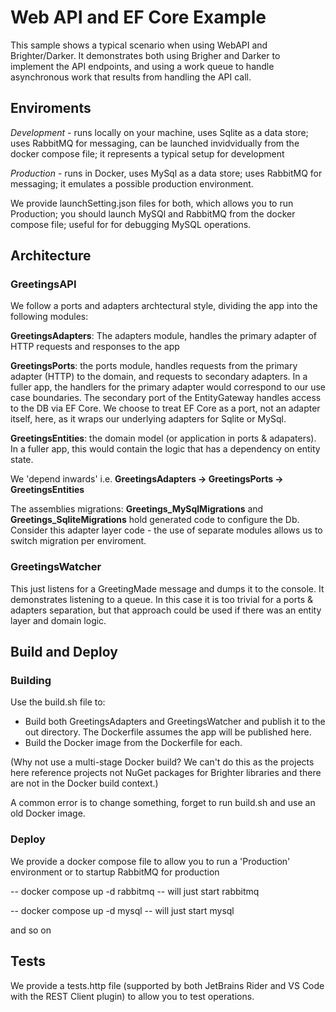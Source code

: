 # Web API and EF Core Example
This sample shows a typical scenario when using WebAPI and Brighter/Darker. It demonstrates both using Brigher and Darker to implement the API endpoints, and using a work queue to handle asynchronous work that results from handling the API call.

## Enviroments

*Development* - runs locally on your machine, uses Sqlite as a data store; uses RabbitMQ for messaging, can be launched invidvidually from the docker compose file; it represents a typical setup for development

*Production* - runs in Docker, uses MySql as a data store; uses RabbitMQ for messaging; it emulates a possible production environment.

We provide launchSetting.json files for both, which allows you to run Production; you should launch MySQl and RabbitMQ from the docker compose file; useful for for debugging MySQL operations.


## Architecture

### GreetingsAPI

We follow a ports and adapters archtectural style, dividing the app into the following modules:

**GreetingsAdapters**: The adapters module, handles the primary adapter of HTTP requests and responses to the app

**GreetingsPorts**: the ports module, handles requests from the primary adapter (HTTP) to the domain, and requests to secondary adapters. In a fuller app, the handlers for the primary adapter would correspond to our use case boundaries. The secondary port of the EntityGateway handles access to the DB via EF Core. We choose to treat EF Core as a port, not an adapter itself, here, as it wraps our underlying adapters for Sqlite or MySql.

**GreetingsEntities**: the domain model (or application in ports & adapaters). In a fuller app, this would contain the logic that has a dependency on entity state.

We 'depend inwards' i.e. **GreetingsAdapters -> GreetingsPorts -> GreetingsEntities**

The assemblies migrations: **Greetings_MySqlMigrations** and **Greetings_SqliteMigrations** hold generated code to configure the Db. Consider this adapter layer code - the use of separate modules allows us to switch migration per enviroment.

### GreetingsWatcher

This just listens for a GreetingMade message and dumps it to the console. It demonstrates listening to a queue. In this case it is too trivial for a ports & adapters separation, but that approach could be used if there was an entity layer and domain logic.


## Build and Deploy

### Building

Use the build.sh file to:

- Build both GreetingsAdapters and GreetingsWatcher and publish it to the out directory. The Dockerfile assumes the app will be published here. 
- Build the Docker image from the Dockerfile for each.

(Why not use a multi-stage Docker build? We can't do this as the projects here reference projects not NuGet packages for Brighter libraries and there are not in the Docker build context.)

A common error is to change something, forget to run build.sh and use an old Docker image.

### Deploy

We provide a docker compose file to allow you to run a 'Production' environment or to startup RabbitMQ for production

-- docker compose up -d rabbitmq   -- will just start rabbitmq

-- docker compose up -d mysql   -- will just start mysql

and so on

## Tests

We provide a tests.http file (supported by both JetBrains Rider and VS Code with the REST Client plugin) to allow you to test operations.




